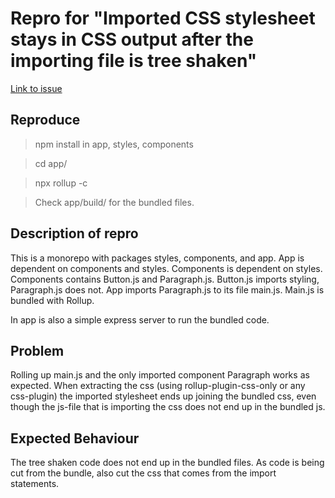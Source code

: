 # Repro for "Imported CSS stylesheet stays in CSS output after the importing file is tree shaken"
[Link to issue](#)

## Reproduce

> npm install in app, styles, components

> cd app/

> npx rollup -c

> Check  app/build/ for the bundled files.

## Description of repro
This is a monorepo with packages styles, components, and app. App is dependent on components and styles. Components is dependent on styles. Components contains Button.js and Paragraph.js. Button.js imports styling, Paragraph.js does not. App imports Paragraph.js to its file main.js. Main.js is bundled with Rollup.

In app is also a simple express server to run the bundled code.

## Problem

Rolling up main.js and the only imported component Paragraph works as expected. When extracting the css (using rollup-plugin-css-only or any css-plugin) the imported stylesheet ends up joining the bundled css, even though the js-file that is importing the css does not end up in the bundled js.

## Expected Behaviour

The tree shaken code does not end up in the bundled files. As code is being cut from the bundle, also cut the css that comes from the import statements.
